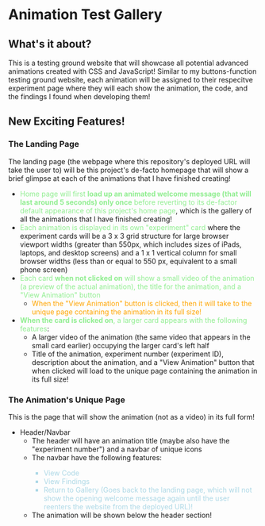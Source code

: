 # Animation Test Gallery

## What's it about? 
This is a testing ground website that will showcase all potential advanced animations created with CSS and JavaScript! Similar to my buttons-function testing
ground website, each animation will be assigned to their respecitve experiment page where they will each show the animation, the code, and the findings I found when developing them! 

## New Exciting Features!

### The Landing Page 
The landing page (the webpage where this repository's deployed URL will take the user to) will be this project's de-facto homepage that will show a brief glimpse at each of the animations that I have finished creating!
* <span style="color:lightgreen">Home page will first **load up an animated welcome message (that will last around 5 seconds) only once** before reverting to its de-factor default appearance of this project's home page</span>, which is the gallery of all the animations that I have finished creating! 
* <span style="color:lightgreen">Each animation is displayed in its own "experiment" card</span> where the experiment cards will be a 3 x 3 grid structure for large browser viewport widths (greater than 550px, which includes sizes of iPads, laptops, and desktop screens) and a 1 x 1 vertical column for small browser widths (less than or equal to 550 px, equivalent to a small phone screen)
* <span style="color:lightgreen">Each card **when not clicked on** will show a small video of the animation (a preview of the actual animation), the title for the animation, and a "View Animation" button</span>
  * <span style="color:orange">When the "View Animation" button is clicked, then it will take to the unique page containing the animation in its full size!</span>
* <span style="color:lightgreen">**When the card is clicked on**, a larger card appears with the following features</span>:
  * A larger video of the animation (the same video that appears in the small card earlier) occupying the larger card's left half 
  * Title of the animation, experiment number (experiment ID), description about the animation, and a "View Animation" button that when clicked will load to the unique page containing the animation in its full size! 

### The Animation's Unique Page 
This is the page that will show the animation (not as a video) in its full form! 
* Header/Navbar
  * The header will have an animation title (maybe also have the "experiment number") and a navbar of unique icons 
  * The navbar have the following features:
    <span style="color:lightblue">
    * View Code 
    * View Findings
    * Return to Gallery (Goes back to the landing page, which will not show the opening welcome message again until the user reenters the website from the 
    deployed URL)! 
    </span>
  * The animation will be shown below the header section! 